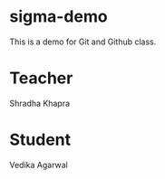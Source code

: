 # sigma-demo
This is a demo for Git and Github class.

# Teacher
Shradha Khapra

# Student
Vedika Agarwal

